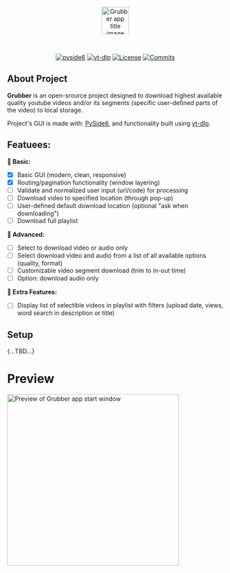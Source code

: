 <p align="center">
    <img
        height=64
        alt="Grubber app title image"
        src="https://i.ibb.co/nf8qXRz/Grubber.png"
    />
</p>
</br>

<!-- MANPAGE: BEGIN EXCLUDED SECTION -->
<div align="center">

[![pyside6](https://img.shields.io/badge/pypi-blue?style=for-the-badge&logo=pypi&labelColor=grey)](https://pypi.org/project/PySide6/ "PySide6")
[![yt-dlp](https://img.shields.io/badge/ytdlp-blue?style=for-the-badge&logo=pypi&labelColor=grey)](https://pypi.org/project/yt-dlp "yt-dlp")
[![License](https://img.shields.io/github/license/theaprox/Grubber?style=for-the-badge)](LICENSE "GPL-3.0 License")
[![Commits](https://img.shields.io/github/commit-activity/m/theaprox/Grubber/dev?style=for-the-badge&label=commits&color=green)
](https://github.com/theaprox/Grubber/commits "Commit History")

</div>
<!-- MANPAGE: END EXCLUDED SECTION -->



## About Project
**Grubber** is an open-srource project designed to download highest available quality youtube videos and/or its segments (specific user-defined parts of the video) to local storage.

Project's GUI is made with: <a href='https://pypi.org/project/PySide6/' target='_blank'>PySide6</a>, and functionality built using <a href='https://github.com/yt-dlp/yt-dlp' target='_blank'>yt-dlp</a>.

## Featuees:
**🦴 Basic:**
- [x] Basic GUI (modern, clean, responsive)
- [x] Routing/pagination functionality (window layering)
- [ ] Validate and normalized user input (url/code) for processing
- [ ] Download video to specified location (through pop-up)
- [ ] User-defined default download location (optional "ask when downloading")
- [ ] Download full playlist

**🔬 Advanced:**
- [ ] Select to download video or audio only
- [ ] Select download video and audio from a list of all available options (quality, format)
- [ ] Customizable video segment download (trim to in-out time)
- [ ] Option: download audio only

**🚀 Extra Features:**
- [ ] Display list of selectible videos in playlist with filters (upload date, views, word search in description or title)

## Setup
{...TBD...}

# Preview
<p align="left">
    <img 
        width=400
        alt="Preview of Grubber app start window"
        src="https://i.ibb.co/KF58N2V/homepage.png"
    />
</p>
